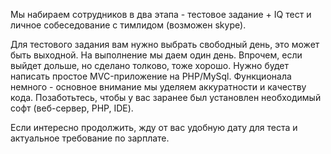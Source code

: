 Мы набираем сотрудников в два этапа - тестовое задание + IQ тест и личное собеседование с тимлидом (возможен skype).

Для тестового задания вам нужно выбрать свободный день, это может быть выходной. На выполнение мы даем один день. Впрочем, если выйдет дольше, но сделано толково, тоже хорошо. Нужно будет написать простое MVC-приложение на PHP/MySql. Функционала немного - основное внимание мы уделяем аккуратности и качеству кода. Позаботьтесь, чтобы у вас заранее был установлен необходимый софт (веб-сервер, PHP, IDE).

Если интересно продолжить, жду от вас удобную дату для теста и актуальное требование по зарплате.